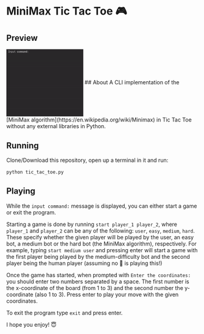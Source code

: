 # MiniMax Tic Tac Toe :video_game:
## Preview
<img width="40%" align="center" alt="Github" src="https://raw.githubusercontent.com/adam-sroka/minimax-tic-tac-toe/master/img/game_preview.gif" />
## About
A CLI implementation of the [MiniMax algorithm](https://en.wikipedia.org/wiki/Minimax) in Tic Tac Toe without any external libraries in Python.

## Running
Clone/Download this repository, open up a terminal in it and run:
```sh
python tic_tac_toe.py
```

## Playing
While the `input command:` message is displayed, you can either start a game or exit the program.

Starting a game is done by running `start player_1 player_2`, where `player_1` and `player_2` can be any of the following: `user`, `easy`, `medium`, `hard`. These specify whether the given player will be played by the user, an easy bot, a medium bot or the hard bot (the MiniMax algorithm), respectively. For example, typing `start medium user` and pressing enter will start a game with the first player being played by the medium-difficulty bot and the second player being the human player (assuming no :robot: is playing this!)

Once the game has started, when prompted with `Enter the coordinates:` you should enter two numbers separated by a space. The first number is the x-coordinate of the board (from 1 to 3) and the second number the y-coordinate (also 1 to 3). Press enter to play your move with the given coordinates.

To exit the program type `exit` and press enter.

I hope you enjoy! :innocent:
